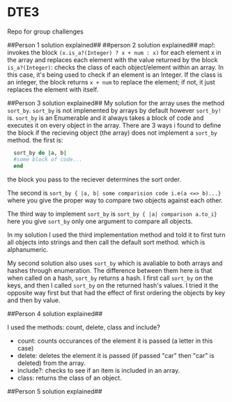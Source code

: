 # DTE3
Repo for group challenges

##Person 1 solution explained##
##person 2 solution explained##
map!: invokes the block ``(x.is_a?(Integer) ? x + num : x)`` for each element x in the array and replaces each element with the value returned by the block
``is_a?(Integer)``: checks the class of each object/element within an array. In this case, it's being used to check if an element is an Integer. If the class is an integer, the block returns ``x + num`` to replace the element; if not, it just replaces the element with itself.

##Person 3 solution explained##
My solution for the array uses the method ``sort_by``. ``sort_by`` is not implenented by arrays by default however ``sort_by!`` is. ``sort_by`` is an Enumerable and it always takes a block of code and executes it on every object in the array. There are 3 ways i found to define the block if the recieving object (the array) does not implement a ``sort_by`` method. the first is:
```ruby
  sort_by do |a, b|
  #some block of code...
  end
```
the block you pass to the reciever determines the sort order.

The second is ``sort_by { |a, b| some comparision code i.e(a <=> b)...} `` where you give the proper way to compare two objects against each other.

The third way to implement ``sort_by`` is ``sort_by { |a| comparison a.to_i}`` here you give ``sort_by`` only one argument to compare all objects.

In my solution I used the third implementation method and told it to first turn all objects into strings and then call the default sort method. which is alphanumeric.

My second solution also uses ``sort_by`` which is avaliable to both arrays and hashes through enumeration. The difference between them here is that when called on a hash, ``sort_by`` returns a hash. I first call ``sort_by`` on the keys, and then I called ``sort_by`` on the returned hash's values. I tried it the opposite way first but that had the effect of first ordering the objects by key and then by value.

##Person 4 solution explained##

I used the methods: count, delete, class and include?
- count: counts occurances of the element it is passed (a letter in this case)
- delete: deletes the element it is passed (if passed "car" then "car" is deleted) from the array.
- include?: checks to see if an item is included in an array.
- class: returns the class of an object.


##Person 5 solution explained##
